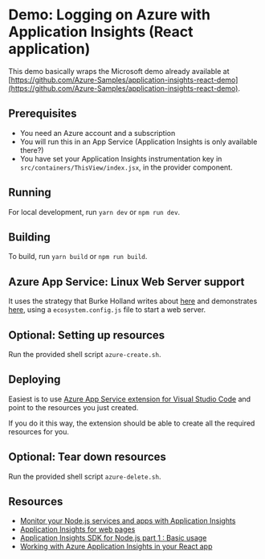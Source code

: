 # Demo: Logging on Azure with Application Insights (React application)

This demo basically wraps the Microsoft demo already available at [https://github.com/Azure-Samples/application-insights-react-demo](https://github.com/Azure-Samples/application-insights-react-demo).

## Prerequisites

- You need an Azure account and a subscription
- You will run this in an App Service (Application Insights is only available there?)
- You have set your Application Insights instrumentation key in `src/containers/ThisView/index.jsx`, in the provider component.

## Running

For local development, run `yarn dev` or `npm run dev`.

## Building

To build, run `yarn build` or `npm run build`.

## Azure App Service: Linux Web Server support

It uses the strategy that Burke Holland writes about [here](https://burkeholland.github.io/posts/static-site-azure/) and demonstrates [here](https://github.com/burkeholland/dead-simple-vue-azure), using a `ecosystem.config.js` file to start a web server.

## Optional: Setting up resources

Run the provided shell script `azure-create.sh`.

## Deploying

Easiest is to use [Azure App Service extension for Visual Studio Code](https://marketplace.visualstudio.com/items?itemName=ms-azuretools.vscode-azureappservice) and point to the resources you just created.

If you do it this way, the extension should be able to create all the required resources for you.

## Optional: Tear down resources

Run the provided shell script `azure-delete.sh`.

## Resources

- [Monitor your Node.js services and apps with Application Insights](https://docs.microsoft.com/en-us/azure/azure-monitor/app/nodejs)
- [Application Insights for web pages](https://docs.microsoft.com/en-us/azure/azure-monitor/app/javascript)
- [Application Insights SDK for Node.js part 1 : Basic usage](https://dev.to/kenakamu/application-insights-sdk-for-node-js-3ki1)
- [Working with Azure Application Insights in your React app](https://react.christmas/2019/11)

